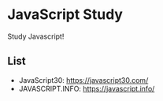 # JavaScript Study

Study Javascript!

## List

- JavaScript30: https://javascript30.com/
- JAVASCRIPT.INFO: https://javascript.info/
